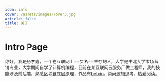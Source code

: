 ```yaml
---
icon: info
cover: /assets/images/cover3.jpg
article: false
title: 关于
---
```


# Intro Page

你好，我是杨李鑫，一个在互联网上==实名==生存的人，大学是中北大学市场营销专业，大学期间自学了计算机编程，目前在某互联网云服务厂做工程师，我的技能涉及前后端，熟悉区块链底层原理，作品有[betxin](https://betxin.one)，崇尚逻辑思考，热爱阅读。



